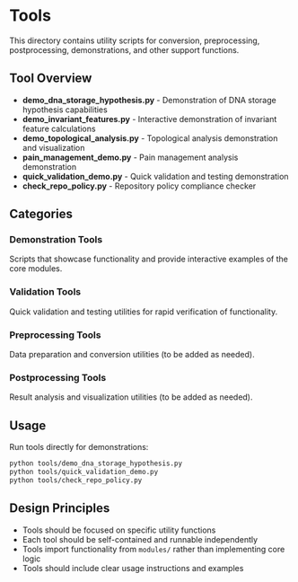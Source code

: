 # Tools

This directory contains utility scripts for conversion, preprocessing, postprocessing, demonstrations, and other support functions.

## Tool Overview

- **demo_dna_storage_hypothesis.py** - Demonstration of DNA storage hypothesis capabilities
- **demo_invariant_features.py** - Interactive demonstration of invariant feature calculations
- **demo_topological_analysis.py** - Topological analysis demonstration and visualization
- **pain_management_demo.py** - Pain management analysis demonstration
- **quick_validation_demo.py** - Quick validation and testing demonstration
- **check_repo_policy.py** - Repository policy compliance checker

## Categories

### Demonstration Tools
Scripts that showcase functionality and provide interactive examples of the core modules.

### Validation Tools  
Quick validation and testing utilities for rapid verification of functionality.

### Preprocessing Tools
Data preparation and conversion utilities (to be added as needed).

### Postprocessing Tools
Result analysis and visualization utilities (to be added as needed).

## Usage

Run tools directly for demonstrations:

```bash
python tools/demo_dna_storage_hypothesis.py
python tools/quick_validation_demo.py
python tools/check_repo_policy.py
```

## Design Principles

- Tools should be focused on specific utility functions
- Each tool should be self-contained and runnable independently
- Tools import functionality from `modules/` rather than implementing core logic
- Tools should include clear usage instructions and examples